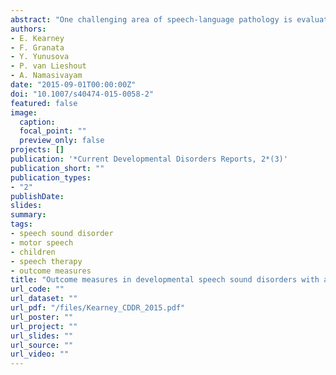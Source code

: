 ```yaml
---
abstract: "One challenging area of speech-language pathology is evaluating treatment change in children with speech sound disorder (SSD) with a motor basis. A clinician’s knowledge and use of outcome measures following treatment are central to evidence-based practice. This narrative review evaluates the use of outcome measures to assess treatment change in motor-based SSDs. Seven databases were searched to identify studies reporting outcomes of treatment in SSDs between 1985 and 2014. Sixty-six studies were identified for analysis, and reported outcome measures were categorized within the International Classification of Functioning, Disability and Health framework (ICF-CY). The majority of studies used perceptual methods (despite their limitations) to evaluate change at the impairment level of the ICF-CY and only three studies examined participation level factors. Accurate outcome measures that reflect the underlying deficit of the SSD as well as activity/participation level factors need to be implemented to document intervention success in this population."
authors:
- E. Kearney
- F. Granata
- Y. Yunusova
- P. van Lieshout
- A. Namasivayam
date: "2015-09-01T00:00:00Z"
doi: "10.1007/s40474-015-0058-2"
featured: false
image:
  caption: 
  focal_point: ""
  preview_only: false
projects: []
publication: '*Current Developmental Disorders Reports, 2*(3)'
publication_short: ""
publication_types:
- "2"
publishDate:
slides: 
summary:
tags:
- speech sound disorder
- motor speech
- children
- speech therapy
- outcome measures
title: "Outcome measures in developmental speech sound disorders with a motor basis"
url_code: ""
url_dataset: ""
url_pdf: "/files/Kearney_CDDR_2015.pdf"
url_poster: ""
url_project: ""
url_slides: ""
url_source: ""
url_video: ""
---
```

